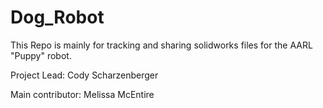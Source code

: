 # Dog_Robot

This Repo is mainly for tracking and sharing solidworks files for the AARL "Puppy" robot.

Project Lead: Cody Scharzenberger

Main contributor: Melissa McEntire
